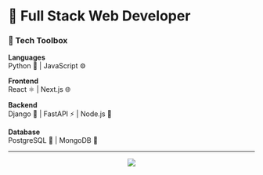 
# 🚀 Full Stack Web Developer

### 🧰 Tech Toolbox

**Languages**  
Python 🐍 | JavaScript ⚙️ 

**Frontend**  
React ⚛️ | Next.js 🌐

**Backend**  
Django 🧱 | FastAPI ⚡ | Node.js 🚀 

**Database**  
PostgreSQL 🐘 | MongoDB 🍃 

---

<div align="center">
  <img src="https://github-readme-streak-stats.herokuapp.com/?user=wrkvoid&theme=tokyonight" />
</div>
